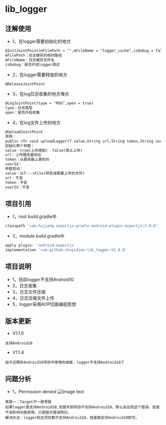 # lib_logger

## 注解使用
* 1，在logger需要初始化的地方
```xml
@InitJointPoint(mFilePath = "",mFileName = "logger_cache",isDebug = false)
mFilePath：日志缓存的相对路径
mFileName：日志缓存文件名
isDebug：是否开启logger调试
```
* 2，在logger需要释放的地方
```xml
@ReleaseJointPoint
```
* 3，在log日志收集的地方埋点
```xml
@LogJointPoint(type = "MSG",open = true)
type：日志类型
open：是否开启收集
```
* 4，在log文件上传的地方
```xml
@UploadJointPoint
举例：
public <T> void uploadLogger(T value,String url,String token,String userId);
初始化两个参数：
value：true(上传使能)  false(禁止上传) 
url：上传服务器地址
token：从服务器上拿到的
userId：
参数变动：
value：从T--->File(转变成需要上传的文件)
url：不变
token：不变
userId：不变
```
## 项目引用
* 1，root build.gradle中
```groovy
classpath 'com.hujiang.aspectjx:gradle-android-plugin-aspectjx:2.0.8'
```
* 2，module build.gradle中
```groovy
apply plugin: 'android-aspectjx'
implementation 'com.github.zhuyidian:lib_logger:V1.0.0'
```
## 项目说明
* 1，目前logger不支持Android10
* 2，日志收集
* 3，日志文件压缩
* 4，日志压缩文件上传
* 5，logger采用AOP切面编程思想
## 版本更新
* V1.1.0
```
支持Android10
```
* V1.1.4
```
由于近期非Android10项目中使用的缘故，logger不支持Android10了
```
## 问题分析
* 1，Permission denied
![Image text](https://github.com/zhuyidian/lib_logger/blob/main/imgfiles/PermissionDenied.png)
```
情景一：Target不一致导致
如果logger是支持Android10,但是外部项目不支持Android10，那么会出现这个错误。但是不会影响功能使用，只是提示错误而已。
解决办法：logger和主项目都不支持Android10，或者都支持Android10即可。
```

